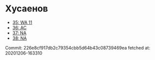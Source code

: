 # Хусаенов
- [35: WA 11](35.md)
- [36: AC](36.md)
- [37: NA](37.md)
- [38: NA](38.md)

Commit: 226e8cf917db2c79354cbb5d64b43c08739469ea
 fetched at: 20201206-163310
